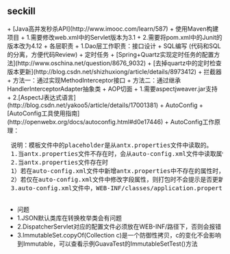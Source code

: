 <h2>seckill</h2>
+ [Java高并发秒杀API](http://www.imooc.com/learn/587)
+ 使用Maven构建项目
 + 1.需要修改web.xml中的Servlet版本为3.1
 + 2.需要将pom.xml中的Junit的版本改为4.12
+ 各层职责
 + 1.Dao层工作职责：接口设计 + SQL编写  (代码和SQL的分离，方便代码Review)
+ 定时任务
 + [Spring+Quartz实现定时任务的配置方法](http://www.oschina.net/question/8676_9032)
 + [去掉quartz中的定时检查版本更新](http://blog.csdn.net/shizhuxiong/article/details/8973412)
+ 拦截器
 + 方法一：通过实现MethodInterceptor接口
 + 方法二：通过继承HandlerInterceptorAdapter抽象类
+ AOP切面
 + 1.需要aspectjweaver.jar支持
 + 2.[AspectJ表达式语言](http://blog.csdn.net/yakoo5/article/details/17001381)
+ AutoConfig
 + [AutoConfig工具使用指南](http://openwebx.org/docs/autoconfig.html#d0e17446)
 + AutoConfig工作原理：
 <pre>
 说明：模板文件中的placeholder是从antx.properties文件中读取的。
 1.当antx.properties文件不存在时，会从auto-config.xml文件中读取属性配置，并生成antx.properties。
 2.当antx.properties文件存在时
 1）若在auto-config.xml文件中新增antx.properties中不存在的属性时，打包会提示是否更新antx.properties配置（但是只会更新新增的属性，若同时已存在字段有修改，不会被自动修改）
 2）若仅在auto-config.xml文件中修改字段属性，则打包时不会提示是否更新文件。
 3.auto-config.xml文件中，WEB-INF/classes/application.properties的路径可以考虑改为WEB-INF/application.properties，然后再WEB-INF下新建一个application.properties文件，当build成功后，application.properties文件会被重写，但是xml中读取该属性文件的location应该改为/WEB-INF/application.properties
 </pre>

+ 问题
 + 1.JSON默认类库在转换枚举类会有问题
 + 2.DispatcherServlet对应的配置文件必须放在WEB-INF/路径下，否则会报错
 + 3.ImmutableSet.copyOf(Collection c)是一个防御性拷贝，c的变化不会影响到Immutable，可以查看示例GuavaTest的ImmutableSetTest()方法
